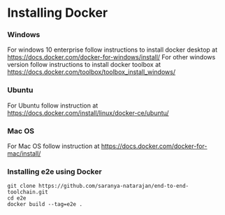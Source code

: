 # Installing Docker
### Windows
For windows 10 enterprise follow instructions to install docker desktop at
https://docs.docker.com/docker-for-windows/install/
For other windows version follow instructions to install docker toolbox at
https://docs.docker.com/toolbox/toolbox_install_windows/

### Ubuntu
For Ubuntu follow instruction at
https://docs.docker.com/install/linux/docker-ce/ubuntu/

### Mac OS
For Mac OS follow instruction at
https://docs.docker.com/docker-for-mac/install/

### Installing e2e using Docker
    git clone https://github.com/saranya-natarajan/end-to-end-toolchain.git
    cd e2e
    docker build --tag=e2e .
